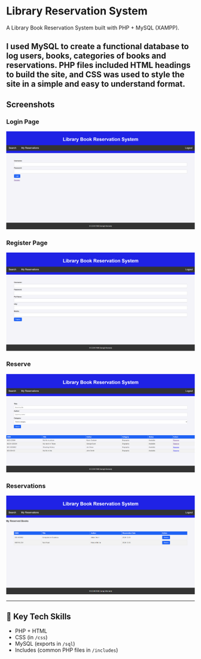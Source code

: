 # Library Reservation System

A Library Book Reservation System built with PHP + MySQL (XAMPP).

I used MySQL to create a functional database to log users, books, categories of books and reservations. PHP files  included HTML headings to build the site, and CSS was used to style the site in a simple and easy to understand format.
---

## Screenshots

### Login Page
![Login Page](docs/login.png)

### Register Page
![Register](docs/register.png)

### Reserve
![reserve](docs/reserve.png)

### Reservations
![reserve](docs/reservations.png)

---

## 🧰 Key Tech Skills
- PHP + HTML
- CSS (in `/css`)
- MySQL (exports in `/sql`)
- Includes (common PHP files in `/includes`)
